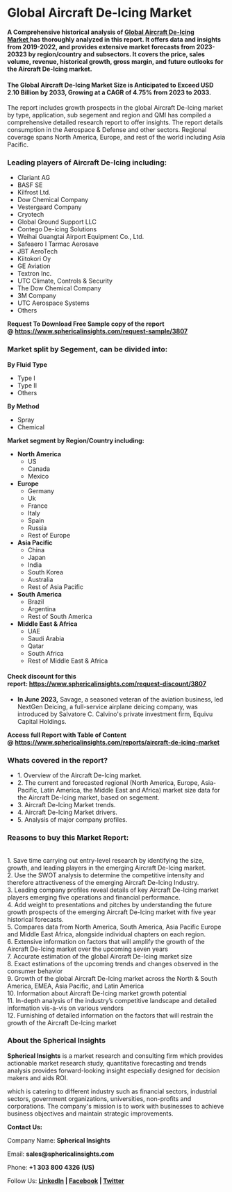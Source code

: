 <h1 class="news-post-title">Global Aircraft De-Icing Market</h1>
<p><strong>A Comprehensive historical analysis of&nbsp;<a href="https://www.sphericalinsights.com/reports/aircraft-de-icing-market" target="_blank" rel="noopener">Global Aircraft De-Icing Market&nbsp;</a>has thoroughly analyzed in this report. It offers data and insights from 2019-2022, and provides extensive market forecasts from 2023-20323 by region/country and subsectors. It covers the price, sales volume, revenue, historical growth, gross margin, and future outlooks for the Aircraft De-Icing market.</strong></p>
<h4><strong>The Global Aircraft De-Icing Market Size is Anticipated to Exceed USD 2.10 Billion by 2033, Growing at a CAGR of 4.75% from 2023 to 2033.</strong></h4>
<p>The report includes growth prospects in the global Aircraft De-Icing market by type, application, sub segement and region and QMI has compiled a comprehensive detailed research report to offer insights. The report details consumption in the Aerospace &amp; Defense and other sectors. Regional coverage spans North America, Europe, and rest of the world including Asia Pacific.</p>
<h3><strong>Leading players of Aircraft De-Icing including:</strong></h3>
<ul>
<li>Clariant AG</li>
<li>BASF SE</li>
<li>Kilfrost Ltd.</li>
<li>Dow Chemical Company</li>
<li>Vestergaard Company</li>
<li>Cryotech</li>
<li>Global Ground Support LLC</li>
<li>Contego De-icing Solutions</li>
<li>Weihai Guangtai Airport Equipment Co., Ltd.</li>
<li>Safeaero I Tarmac Aerosave</li>
<li>JBT AeroTech</li>
<li>Kiitokori Oy</li>
<li>GE Aviation</li>
<li>Textron Inc.</li>
<li>UTC Climate, Controls &amp; Security</li>
<li>The Dow Chemical Company</li>
<li>3M Company</li>
<li>UTC Aerospace Systems</li>
<li>Others</li>
</ul>
<p><strong>Request To Download Free Sample copy of the report @&nbsp;<a href="https://www.sphericalinsights.com/request-sample/3807">https://www.sphericalinsights.com/request-sample/3807</a></strong></p>
<h3><strong>Market split by Segement, can be divided into:</strong></h3>
<p><strong>By Fluid Type</strong></p>
<ul>
<li>Type I</li>
<li>Type II</li>
<li>Others</li>
</ul>
<p><strong>By Method</strong></p>
<ul>
<li>Spray</li>
<li>Chemical</li>
</ul>
<p><strong>Market segment by Region/Country including:</strong></p>
<ul>
<li><strong>North America</strong>
<ul>
<li>US</li>
<li>Canada</li>
<li>Mexico</li>
</ul>
</li>
<li><strong>Europe</strong>
<ul>
<li>Germany</li>
<li>Uk</li>
<li>France</li>
<li>Italy</li>
<li>Spain</li>
<li>Russia</li>
<li>Rest of Europe</li>
</ul>
</li>
<li><strong>Asia Pacific</strong>
<ul>
<li>China</li>
<li>Japan</li>
<li>India</li>
<li>South Korea</li>
<li>Australia</li>
<li>Rest of Asia Pacific</li>
</ul>
</li>
<li><strong>South America</strong>
<ul>
<li>Brazil</li>
<li>Argentina</li>
<li>Rest of South America</li>
</ul>
</li>
<li><strong>Middle East &amp; Africa</strong>
<ul>
<li>UAE</li>
<li>Saudi Arabia</li>
<li>Qatar</li>
<li>South Africa</li>
<li>Rest of Middle East &amp; Africa</li>
</ul>
</li>
</ul>
<h4>Check discount for this report:&nbsp;<a href="https://www.sphericalinsights.com/request-discount/3807">https://www.sphericalinsights.com/request-discount/3807</a></h4>
<ul>
<li><strong>In June 2023,</strong>&nbsp;Savage, a seasoned veteran of the aviation business, led NextGen Deicing, a full-service airplane deicing company, was introduced by Salvatore C. Calvino's private investment firm, Equivu Capital Holdings.</li>
</ul>
<p><strong>Access full Report with Table of Content @&nbsp;<a href="https://www.sphericalinsights.com/reports/aircraft-de-icing-market">https://www.sphericalinsights.com/reports/aircraft-de-icing-market</a>&nbsp;</strong></p>
<h3><strong>Whats covered in the report?</strong></h3>
<ul>
<li>1. Overview of the Aircraft De-Icing market.</li>
<li>2. The current and forecasted regional (North America, Europe, Asia-Pacific, Latin America, the Middle East and Africa) market size data for the Aircraft De-Icing market, based on segement.</li>
<li>3. Aircraft De-Icing Market trends.</li>
<li>4. Aircraft De-Icing Market drivers.</li>
<li>5. Analysis of major company profiles.</li>
</ul>
<h3><strong>Reasons to buy this Market Report:</strong></h3>
<p><br />1. Save time carrying out entry-level research by identifying the size, growth, and leading players in the emerging Aircraft De-Icing market.<br />2. Use the SWOT analysis to determine the competitive intensity and therefore attractiveness of the emerging Aircraft De-Icing Industry.<br />3. Leading company profiles reveal details of key Aircraft De-Icing market players emerging five operations and financial performance.<br />4. Add weight to presentations and pitches by understanding the future growth prospects of the emerging Aircraft De-Icing market with five year historical forecasts.<br />5. Compares data from North America, South America, Asia Pacific Europe and Middle East Africa, alongside individual chapters on each region.<br />6. Extensive information on factors that will amplify the growth of the Aircraft De-Icing market over the upcoming seven years<br />7. Accurate estimation of the global Aircraft De-Icing market size<br />8. Exact estimations of the upcoming trends and changes observed in the consumer behavior<br />9. Growth of the global Aircraft De-Icing market across the North &amp; South America, EMEA, Asia Pacific, and Latin America<br />10. Information about Aircraft De-Icing market growth potential<br />11. In-depth analysis of the industry&rsquo;s competitive landscape and detailed information vis-a-vis on various vendors<br />12. Furnishing of detailed information on the factors that will restrain the growth of the Aircraft De-Icing market</p>
<h3><strong>About the Spherical Insights</strong></h3>
<p><strong>Spherical Insights</strong>&nbsp;is a market research and consulting firm which provides actionable market research study, quantitative forecasting and trends analysis provides forward-looking insight especially designed for decision makers and aids ROI.</p>
<p>which is catering to different industry such as financial sectors, industrial sectors, government organizations, universities, non-profits and corporations. The company's mission is to work with businesses to achieve business objectives and maintain strategic improvements.</p>
<p><strong>Contact Us:</strong></p>
<p>Company Name:&nbsp;<strong>Spherical Insights</strong></p>
<p>Email:&nbsp;<strong>sales@sphericalinsights.com</strong></p>
<p>Phone:&nbsp;<strong>+1 303 800 4326 (US)</strong></p>
<p>Follow Us:&nbsp;<strong><a href="https://www.linkedin.com/company/spherical-insight/"><u>LinkedIn</u></a>&nbsp;|&nbsp;<a href="https://www.facebook.com/sphericalinsights22"><u>Facebook</u></a>&nbsp;|&nbsp;<a href="https://twitter.com/SInsights_US"><u>Twitter</u></a></strong></p>
